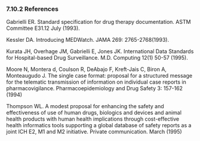 ### 7.10.2 References

Gabrielli ER. Standard specification for drug therapy documentation. ASTM Committee E31.12 July (1993).

Kessler DA. Introducing MEDWatch. JAMA 269: 2765-2768(1993).

Kurata JH, Overhage JM, Gabrielli E, Jones JK. International Data Standards for Hospital-based Drug Surveillance. M.D. Computing 12(1) 50-57 (1995).

Moore N, Montera d, Coulson R, DeAbajo F, Kreft-Jais C, Biron A, Monteaugudo J. The single case format: proposal for a structured message for the telematic transmission of information on individual case reports in pharmacovigilance. Pharmacoepidemiology and Drug Safety 3: 157-162 (1994)

Thompson WL. A modest proposal for enhancing the safety and effectiveness of use of human drugs, biologics and devices and animal health products with human health implications through cost-effective health informatics tools supporting a global database of safety reports as a joint ICH E2, M1 and M2 initiative. Private communication. March (1995)
